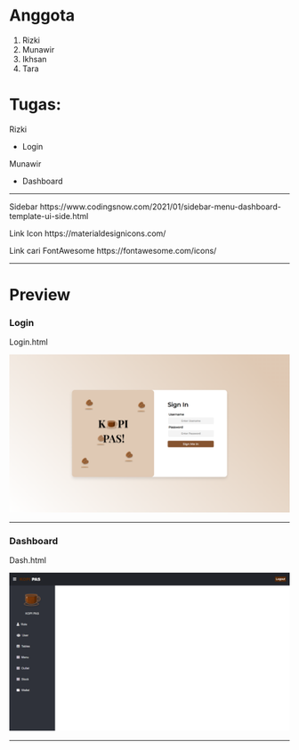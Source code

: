 # Anggota
1. Rizki
2. Munawir
3. Ikhsan
4. Tara

# Tugas:
<p1>Rizki</p1>
- Login

<p1>Munawir</p1>
- Dashboard

--------------------------------------------------------
<p>Sidebar https://www.codingsnow.com/2021/01/sidebar-menu-dashboard-template-ui-side.html</p>

<p>Link Icon https://materialdesignicons.com/</p>

<p>Link cari FontAwesome https://fontawesome.com/icons/</p>

--------------------------------------------------------
# Preview

<h3>Login</h3>
<p>Login.html</p>

<img src="Preview/Login.png" />

--------------------------------------------------------
<h3>Dashboard</h3>
<p>Dash.html</p>

<img src="Preview/dash.png" />

--------------------------------------------------------

